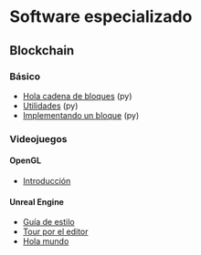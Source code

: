 # Software especializado

## Blockchain
### Básico
- [Hola cadena de bloques](https://github.com/mondeja/fullstack/tree/master/tecnologies/src/001-blockchain/001-hello_world) (py)
- [Utilidades](https://github.com/mondeja/fullstack/tree/master/tecnologies/src/001-blockchain/002-utils) (py)
- [Implementando un bloque](https://github.com/mondeja/fullstack/tree/master/tecnologies/src/001-blockchain/003-block) (py)

### Videojuegos

#### OpenGL
- [Introducción](https://github.com/mondeja/fullstack/blob/master/tecnologies/src/002-videogames/opengl/0001-intro.md)

#### Unreal Engine
- [Guía de estilo](https://github.com/Allar/ue4-style-guide)
- [Tour por el editor](https://github.com/mondeja/fullstack/blob/master/tecnologies/src/002-videogames/unreal-engine/editor-tour.md)
- [Hola mundo](https://github.com/mondeja/fullstack/blob/master/tecnologies/src/002-videogames/unreal-engine/hello-world.md)

